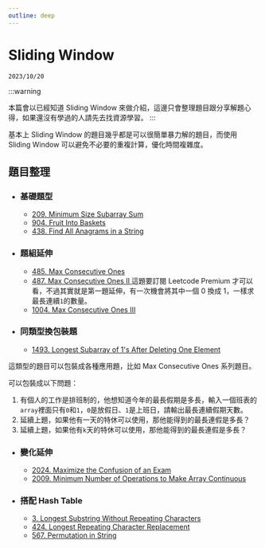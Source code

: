 ```yaml
---
outline: deep
---
```


# Sliding Window

`2023/10/20`

:::warning <div></div>
本篇會以已經知道 Sliding Window 來做介紹，這邊只會整理題目跟分享解題心得，如果還沒有學過的人請先去找資源學習。
:::

基本上 Sliding Window 的題目幾乎都是可以很簡單暴力解的題目，而使用 Sliding Window 可以避免不必要的重複計算，優化時間複雜度。

## 題目整理

- ### 基礎題型

  - [209. Minimum Size Subarray Sum](https://leetcode.com/problems/minimum-size-subarray-sum/)
  - [904. Fruit Into Baskets](https://leetcode.com/problems/fruit-into-baskets/)
  - [438. Find All Anagrams in a String](https://leetcode.com/problems/find-all-anagrams-in-a-string/)

- ### 題組延伸

  - [485. Max Consecutive Ones](https://leetcode.com/problems/max-consecutive-ones/)
  - [487. Max Consecutive Ones II ](https://leetcode.com/problems/max-consecutive-ones-ii/)
    這題要訂閱 Leetcode Premium 才可以看，不過其實就是第一題延伸，有一次機會將其中一個 0 換成 1，一樣求最長連續`1`的數量。
  - [1004. Max Consecutive Ones III](https://leetcode.com/problems/max-consecutive-ones-iii/)

- ### 同類型換包裝題

  - [1493. Longest Subarray of 1's After Deleting One Element](https://leetcode.com/problems/longest-subarray-of-1s-after-deleting-one-element/)

這類型的題目可以包裝成各種應用題，比如 Max Consecutive Ones 系列題目。

可以包裝成以下問題：

1. 有個人的工作是排班制的，他想知道今年的最長假期是多長，輸入一個班表的`array`裡面只有`0`和`1`，`0`是放假日、`1`是上班日，請輸出最長連續假期天數。
2. 延續上題，如果他有一天的特休可以使用，那他能得到的最長連假是多長？
3. 延續上題，如果他有`k`天的特休可以使用，那他能得到的最長連假是多長？

- ### 變化延伸

  - [2024. Maximize the Confusion of an Exam](https://leetcode.com/problems/maximize-the-confusion-of-an-exam/)
  - [2009. Minimum Number of Operations to Make Array Continuous](https://leetcode.com/problems/minimum-number-of-operations-to-make-array-continuous/)

- ### 搭配 Hash Table

  - [3. Longest Substring Without Repeating Characters](https://leetcode.com/problems/longest-substring-without-repeating-characters/)
  - [424. Longest Repeating Character Replacement](https://leetcode.com/problems/longest-repeating-character-replacement/)
  - [567. Permutation in String](https://leetcode.com/problems/permutation-in-string/)
